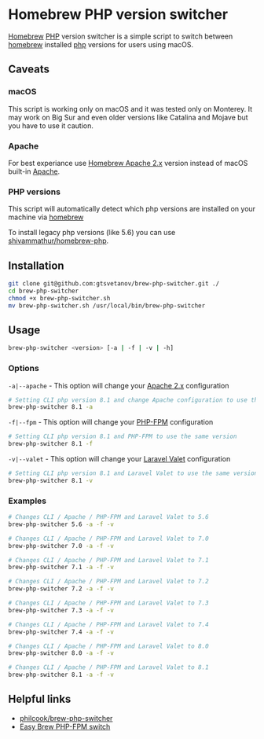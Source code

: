 # Homebrew PHP version switcher
[Homebrew](https://brew.sh/) [PHP](https://php.net/) version switcher is a simple script to switch between [homebrew](https://brew.sh) installed [php](https://php.net/) versions for users using macOS.

## Caveats
### macOS
This script is working only on macOS and it was tested only on Monterey. It may work on Big Sur and even older versions like Catalina and Mojave but you have to use it caution.

### Apache
For best experiance use [Homebrew Apache 2.x](https://formulae.brew.sh/formula/httpd) version instead of macOS built-in [Apache](https://httpd.apache.org/).

### PHP versions
This script will automatically detect which php versions are installed on your machine via [homebrew](https://brew.sh)

To install legacy php versions (like 5.6) you can use [shivammathur/homebrew-php](https://github.com/shivammathur/homebrew-php).

## Installation
```sh
git clone git@github.com:gtsvetanov/brew-php-switcher.git ./
cd brew-php-switcher
chmod +x brew-php-switcher.sh
mv brew-php-switcher.sh /usr/local/bin/brew-php-switcher
```

## Usage
```sh
brew-php-switcher <version> [-a | -f | -v | -h] 
```

### Options
`-a|--apache` - This option will change your [Apache 2.x](https://httpd.apache.org/) configuration
```sh
# Setting CLI php version 8.1 and change Apache configuration to use the same version
brew-php-switcher 8.1 -a 
```

`-f|--fpm` - This option will change your [PHP-FPM](https://www.php.net/manual/en/install.fpm.php) configuration
```sh
# Setting CLI php version 8.1 and PHP-FPM to use the same version
brew-php-switcher 8.1 -f 
```

`-v|--valet` - This option will change your [Laravel Valet](https://laravel.com/docs/master/valet) configuration
```sh
# Setting CLI php version 8.1 and Laravel Valet to use the same version
brew-php-switcher 8.1 -v 
```

### Examples
```sh
# Changes CLI / Apache / PHP-FPM and Laravel Valet to 5.6
brew-php-switcher 5.6 -a -f -v

# Changes CLI / Apache / PHP-FPM and Laravel Valet to 7.0
brew-php-switcher 7.0 -a -f -v

# Changes CLI / Apache / PHP-FPM and Laravel Valet to 7.1
brew-php-switcher 7.1 -a -f -v

# Changes CLI / Apache / PHP-FPM and Laravel Valet to 7.2
brew-php-switcher 7.2 -a -f -v

# Changes CLI / Apache / PHP-FPM and Laravel Valet to 7.3
brew-php-switcher 7.3 -a -f -v

# Changes CLI / Apache / PHP-FPM and Laravel Valet to 7.4
brew-php-switcher 7.4 -a -f -v

# Changes CLI / Apache / PHP-FPM and Laravel Valet to 8.0
brew-php-switcher 8.0 -a -f -v

# Changes CLI / Apache / PHP-FPM and Laravel Valet to 8.1
brew-php-switcher 8.1 -a -f -v
```

## Helpful links
- [philcook/brew-php-switcher](https://github.com/philcook/brew-php-switcher)
- [Easy Brew PHP-FPM switch](https://gist.github.com/rozsival/10289d1e2006c68009ace0478306ecd2)
